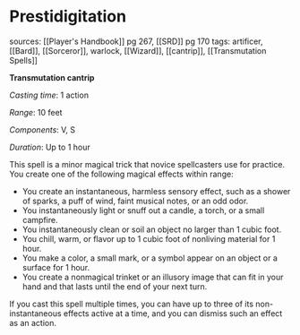 # Prestidigitation
sources: [[Player's Handbook]] pg 267, [[SRD]] pg 170
tags: artificer, [[Bard]], [[Sorceror]], warlock, [[Wizard]], [[cantrip]], [[Transmutation Spells]]

**Transmutation cantrip**

*Casting time*: 1 action

*Range*: 10 feet

*Components*: V, S

*Duration*: Up to 1 hour

This spell is a minor magical trick that novice spellcasters use for practice. You create one of the following magical effects within range:

* You create an instantaneous, harmless sensory effect, such as a shower of sparks, a puff of wind, faint musical notes, or an odd odor.
* You instantaneously light or snuff out a candle, a torch, or a small campfire.
* You instantaneously clean or soil an object no larger than 1 cubic foot.
* You chill, warm, or flavor up to 1 cubic foot of nonliving material for 1 hour.
* You make a color, a small mark, or a symbol appear on an object or a surface for 1 hour.
* You create a nonmagical trinket or an illusory image that can fit in your hand and that lasts until the end of your next turn.

If you cast this spell multiple times, you can have up to three of its non-instantaneous effects active at a time, and you can dismiss such an effect as an action.
